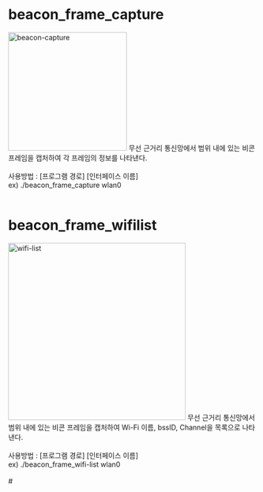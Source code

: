 
# beacon_frame_capture  
<img width="240" alt="beacon-capture" src="https://user-images.githubusercontent.com/85146195/125185109-af8cac80-e25d-11eb-9cd6-bc268b6de459.png">  
무선 근거리 통신망에서 범위 내에 있는 비콘 프레임을 캡처하여 각 프레임의 정보를 나타낸다. <br><br>
사용방법 : [프로그램 경로] [인터페이스 이름] <br>
ex) ./beacon_frame_capture wlan0 <br><br>

# beacon_frame_wifilist  
<img width="359" alt="wifi-list" src="https://user-images.githubusercontent.com/85146195/125186524-bc150300-e265-11eb-8977-3a57b3be4f88.png">  
무선 근거리 통신망에서 범위 내에 있는 비콘 프레임을 캡처하여 Wi-Fi 이름, bssID, Channel을 목록으로 나타낸다. <br><br>
사용방법 : [프로그램 경로] [인터페이스 이름] <br>
ex) ./beacon_frame_wifi-list wlan0 <br><br>
#  
